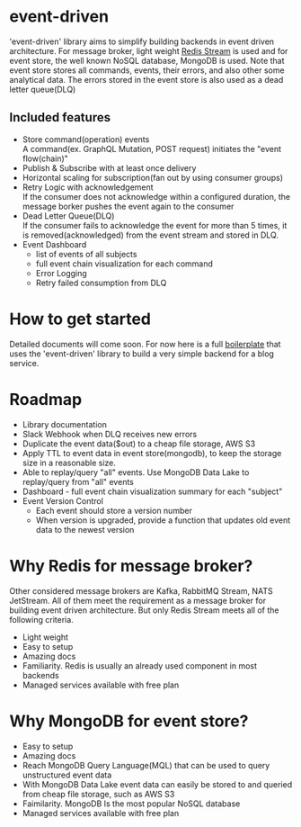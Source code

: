 # event-driven

'event-driven' library aims to simplify building backends in event driven architecture.
For message broker, light weight [Redis Stream](https://redis.io/topics/streams-intro) is used and for event store, the well known NoSQL database, MongoDB is used. Note that event store stores all commands, events, their errors, and also other some analytical data. The errors stored in the event store is also used as a dead letter queue(DLQ)

## Included features

- Store command(operation) events\
  A command(ex. GraphQL Mutation, POST request) initiates the "event flow(chain)"
- Publish & Subscribe with at least once delivery
- Horizontal scaling for subscription(fan out by using consumer groups)
- Retry Logic with acknowledgement\
  If the consumer does not acknowledge within a configured duration, the message borker pushes the event again to the consumer
- Dead Letter Queue(DLQ)\
  If the consumer fails to acknowledge the event for more than 5 times, it is removed(acknowledged) from the event stream and stored in DLQ.
- Event Dashboard
  - list of events of all subjects
  - full event chain visualization for each command
  - Error Logging
  - Retry failed consumption from DLQ

# How to get started

Detailed documents will come soon.
For now here is a full [boilerplate](https://github.com/hoffnung8493/event-driven-modular-monolith) that uses the 'event-driven' library to build a very simple backend for a blog service.

# Roadmap

- Library documentation
- Slack Webhook when DLQ receives new errors
- Duplicate the event data($out) to a cheap file storage, AWS S3
- Apply TTL to event data in event store(mongodb), to keep the storage size in a reasonable size.
- Able to replay/query "all" events. Use MongoDB Data Lake to replay/query from "all" events
- Dashboard - full event chain visualization summary for each "subject"
- Event Version Control
  - Each event should store a version number
  - When version is upgraded, provide a function that updates old event data to the newest version

# Why Redis for message broker?

Other considered message brokers are Kafka, RabbitMQ Stream, NATS JetStream.
All of them meet the requirement as a message broker for building event driven architecture.
But only Redis Stream meets all of the following criteria.

- Light weight
- Easy to setup
- Amazing docs
- Familiarity. Redis is usually an already used component in most backends
- Managed services available with free plan

# Why MongoDB for event store?

- Easy to setup
- Amazing docs
- Reach MongoDB Query Language(MQL) that can be used to query unstructured event data
- With MongoDB Data Lake event data can easily be stored to and queried from cheap file storage, such as AWS S3
- Faimilarity. MongoDB Is the most popular NoSQL database
- Managed services available with free plan
